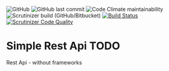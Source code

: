 ![GitHub](https://img.shields.io/github/license/YaroslavB/testRest)
![GitHub last commit](https://img.shields.io/github/last-commit/YaroslavB/testRest)
![Code Climate maintainability](https://img.shields.io/codeclimate/maintainability/YaroslavB/testRest)
![Scrutinizer build (GitHub/Bitbucket)](https://img.shields.io/scrutinizer/build/g/YaroslavB/testRest)
[![Build Status](https://app.travis-ci.com/YaroslavB/testRest.svg?branch=main)](https://app.travis-ci.com/YaroslavB/testRest)
[![Scrutinizer Code Quality](https://scrutinizer-ci.com/g/YaroslavB/testRest/badges/quality-score.png?b=main)](https://scrutinizer-ci.com/g/YaroslavB/testRest/?branch=main)


# Simple Rest Api TODO 

Rest Api - without frameworks   

